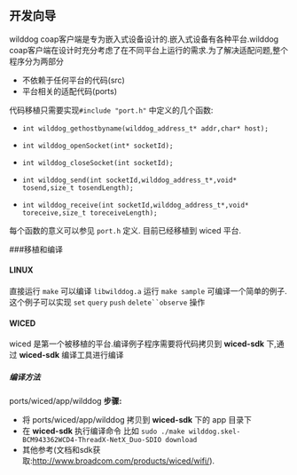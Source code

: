 ## 开发向导

wilddog coap客户端是专为嵌入式设备设计的.嵌入式设备有各种平台.wilddog coap客户端在设计时充分考虑了在不同平台上运行的需求.为了解决适配问题,整个程序分为两部分
* 不依赖于任何平台的代码(src)
* 平台相关的适配代码(ports)

代码移植只需要实现`#include "port.h"` 中定义的几个函数:


* `int wilddog_gethostbyname(wilddog_address_t* addr,char* host);`

* `int wilddog_openSocket(int* socketId);`

* `int wilddog_closeSocket(int socketId);`

* `int wilddog_send(int socketId,wilddog_address_t*,void* tosend,size_t tosendLength);`

* `int wilddog_receive(int socketId,wilddog_address_t*,void* toreceive,size_t toreceiveLength);`


每个函数的意义可以参见 `port.h` 定义.
目前已经移植到 wiced 平台.

###移植和编译

#### LINUX 
直接运行 `make` 可以编译 `libwilddog.a` 运行 `make sample` 可编译一个简单的例子.
这个例子可以实现 `set` `query` `push` `delete``observe` 操作

#### WICED

wiced 是第一个被移植的平台.编译例子程序需要将代码拷贝到 **wiced-sdk** 下,通过 **wiced-sdk** 编译工具进行编译

##### 编译方法 

ports/wiced/app/wilddog
**步骤:**

* 将 ports/wiced/app/wilddog 拷贝到 **wiced-sdk** 下的 app 目录下
* 在 **wiced-sdk** 执行编译命令 比如 `sudo ./make wilddog.skel-BCM943362WCD4-ThreadX-NetX_Duo-SDIO download` 
* 其他参考(文档和sdk获取:http://www.broadcom.com/products/wiced/wifi/).
